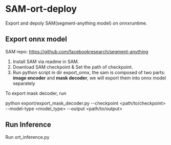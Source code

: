 # SAM-ort-deploy
Export and depoly SAM(segment-anything model) on onnxruntime.

## Export onnx model
SAM repo: https://github.com/facebookresearch/segment-anything
1. Install SAM via readme in SAM.
2. Download SAM checkpoint & Set the path of checkpoint.
3. Run python script in dir export_onnx, the sam is composed of two parts: **image encoder** and **mask decoder**, we will export them into onnx model separately

To export mask decoder, run 

python export/export_mask_decoder.py --checkpoint <path/to/checkpoint> --model-type <model_type> --output <path/to/output>



## Run Inference
Run ort_inference.py